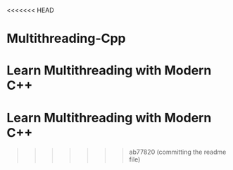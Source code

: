 <<<<<<< HEAD
# Multithreading-Cpp
Learn Multithreading with Modern C++
=======
# Learn Multithreading with Modern C++
>>>>>>> ab77820 (committing the readme file)
